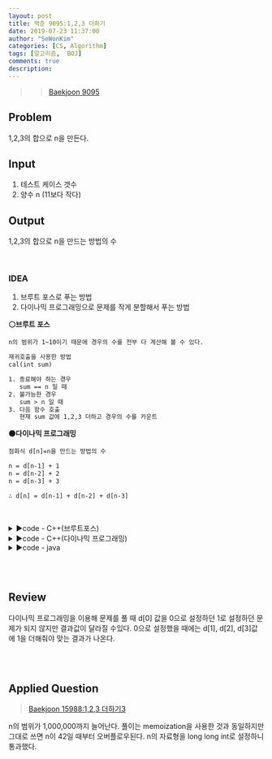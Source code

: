 ```yaml
---
layout: post
title: 백준 9095:1,2,3 더하기
date: 2019-07-23 11:37:00
author: "SeWonKim"
categories: [CS, Algorithm]
tags: [알고리즘,  BOJ]
comments: true
description: 
---
```


> > [Baekjoon 9095](https://www.acmicpc.net/problem/9095)

## Problem
  1,2,3의 합으로 n을 만든다.

## Input
  1. 테스트 케이스 갯수
  2. 양수 n (11보다 작다)
    
## Output
  1,2,3의 합으로 n을 만드는 방법의 수

&nbsp;
&nbsp;

### IDEA
  1. 브루트 포스로 푸는 방법
  2. 다이나믹 프로그래밍으로 문제를 작게 분할해서 푸는 방법
  
  **⚪브루트 포스**
  ```html
  n의 범위가 1~10이기 때문에 경우의 수를 전부 다 계산해 볼 수 있다.
  
  재귀호출을 사용한 방법
  cal(int sum)
  
  1. 종료해야 하는 경우 
     sum == n 일 때
  2. 불가능한 경우
     sum > n 일 때
  3. 다음 함수 호출
     현재 sum 값에 1,2,3 더하고 경우의 수를 카운트 
  ```
  
  **⚫다이나믹 프로그래밍**
  ```html
  점화식 d[n]=n을 만드는 방법의 수
  
  n = d[n-1] + 1
  n = d[n-2] + 2
  n = d[n-3] + 3
  
  ∴ d[n] = d[n-1] + d[n-2] + d[n-3]
  ```
  
  
&nbsp;
&nbsp;

<details>
<summary>▶️code - C++(브루트포스)</summary>
<div markdown="1">

```cpp
#include <iostream>
using namespace std;

int n;
int cnt = 0;
int cal(int sum) {

	if (sum == n) {
		return 1;
	}

	if (sum > n) {
		return 0;
	}

	int cnt = 0;
	for (int i = 1; i <= 3; i++) {
		cnt += cal(sum + i);
	}

	return cnt;
}

int main() {

	int k;
	cin >> k;

	while (k--) {
		cin >> n;
		cout<< cal(0) << "\n";
	}
	
	return 0;
}
```
</div>
</details>


<details>
<summary>▶️code - C++(다이나믹 프로그래밍)</summary>
<div markdown="1">

```cpp
#include <iostream>
#include <vector>
using namespace std;

vector<int> d(11);

int go(int n) {

	if (n < 0) return 0;
	else if (n == 0) return 1;
	else if (n == 1) return 1;

	//memoization
	if (d[n] > 0) return d[n];
	else if(n > 1 && d[n] <= 0) {
		d[n] = (go(n-1) + go(n-2) + go(n-3));
	}

	return d[n];
}

int main() {

	int k, n;
	cin >> k;

	while (k--) {
		cin >> n;
		cout << go(n) << "\n";
	}
	
	return 0;
}
```
</div>
</details>


<details>
<summary>▶️code - java</summary>
<div markdown="1">

```java
import java.io.BufferedReader;
import java.io.InputStreamReader;

public class Main {
    public static void main(String[] args) throws Exception {
        BufferedReader br = new BufferedReader(new InputStreamReader(System.in));
        int T = Integer.parseInt(br.readLine());
        int[] DP = new int[11];
        DP[0] = 1;
        DP[1] = 1;
        DP[2] = 2;
        for (int testCase = 0; testCase < T; testCase++) {
            int n = Integer.parseInt(br.readLine());
            System.out.println(get(DP, n));
        }
    }

    private static int get(int[] DP, int n) {
        if (DP[n] > 0) {
            return DP[n];
        }
        return get(DP, n - 1) + get(DP, n - 2) + get(DP, n - 3);
    }
}
```

</div>
</details>

&nbsp;  
&nbsp;
## Review
다이나믹 프로그래밍을 이용해 문제를 풀 때 d[0] 값을 0으로 설정하던 1로 설정하던 문제가 되지 않지만 결과값이 달라질 수있다.
0으로 설정했을 때에는 d[1], d[2], d[3]값에 1을 더해줘야 맞는 결과가 나온다.

&nbsp;  
&nbsp;

## Applied Question 
> [Baekjoon 15988:1,2,3 더하기3](https://www.acmicpc.net/problem/15988)

n의 범위가 1,000,000까지 늘어난다. 풀이는 memoization을 사용한 것과 동일하지만 그대로 쓰면 n이 42일 때부터 오버플로우된다.
n의 자료형을 long long int로 설정하니 통과했다.
